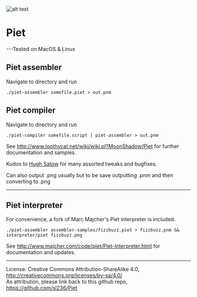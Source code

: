 ![alt text](https://ipfs.io/ipns/QmXbs5uUu3PudTED339yVBpJD66oL99beTid6SH6dhZHLZ/Images/pietb.png)

Piet
====

---Tested on MacOS & Linux

Piet assembler
--------------

Navigate to directory and run

    ./piet-assembler somefile.piet > out.pnm

Piet compiler
-------------

Navigate to directory and run

    ./piet-compiler somefile.script | piet-assembler > out.pnm

See http://www.toothycat.net/wiki/wiki.pl?MoonShadow/Piet for further documentation and samples.   
   
Kudos to [Hugh Satow](http://freespace.virgin.net/hugh.satow/midp/) for many assorted tweaks and bugfixes.

Can also output .png usually but to be save outputting .pnm and then converting to .png

---

Piet interpreter
----------------

For convenience, a fork of Marc Majcher's Piet interpreter is included. 

    ./piet-assembler assembler-samples/fizzbuzz.piet > fizzbuzz.pnm && interpreter/piet fizzbuzz.png

See http://www.majcher.com/code/piet/Piet-Interpreter.html for documentation and updates.

----

License: Creative Commons Attribution-ShareAlike 4.0, http://creativecommons.org/licenses/by-sa/4.0/  
As attribution, please link back to this github repo, https://github.com/sl236/Piet
